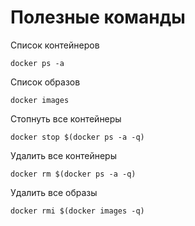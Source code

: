 # Полезные команды

Список контейнеров

```
docker ps -a
```

Список образов

```
docker images
```

Стопнуть все контейнеры

```
docker stop $(docker ps -a -q)
```

Удалить все контейнеры

```
docker rm $(docker ps -a -q)
```

Удалить все образы

```
docker rmi $(docker images -q)
```

